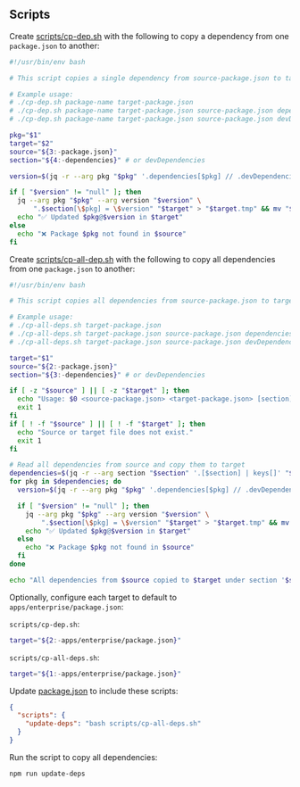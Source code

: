 ## Scripts

Create [scripts/cp-dep.sh](../../scripts/cp-dep.sh) with the following to copy a dependency from one `package.json` to another:

```bash
#!/usr/bin/env bash

# This script copies a single dependency from source-package.json to target-package.json

# Example usage:
# ./cp-dep.sh package-name target-package.json
# ./cp-dep.sh package-name target-package.json source-package.json dependencies
# ./cp-dep.sh package-name target-package.json source-package.json devDependencies

pkg="$1"
target="$2"
source="${3:-package.json}"
section="${4:-dependencies}" # or devDependencies

version=$(jq -r --arg pkg "$pkg" '.dependencies[$pkg] // .devDependencies[$pkg]' "$source")

if [ "$version" != "null" ]; then
  jq --arg pkg "$pkg" --arg version "$version" \
      ".$section[\$pkg] = \$version" "$target" > "$target.tmp" && mv "$target.tmp" "$target"
  echo "✅ Updated $pkg@$version in $target"
else
  echo "❌ Package $pkg not found in $source"
fi
```

Create [scripts/cp-all-dep.sh](../../scripts/cp-all-dep.sh) with the following to copy all dependencies from one `package.json` to another:

```bash
#!/usr/bin/env bash

# This script copies all dependencies from source-package.json to target-package.json

# Example usage:
# ./cp-all-deps.sh target-package.json
# ./cp-all-deps.sh target-package.json source-package.json dependencies
# ./cp-all-deps.sh target-package.json source-package.json devDependencies

target="$1"
source="${2:-package.json}"
section="${3:-dependencies}" # or devDependencies

if [ -z "$source" ] || [ -z "$target" ]; then
  echo "Usage: $0 <source-package.json> <target-package.json> [section]"
  exit 1
fi
if [ ! -f "$source" ] || [ ! -f "$target" ]; then
  echo "Source or target file does not exist."
  exit 1
fi

# Read all dependencies from source and copy them to target
dependencies=$(jq -r --arg section "$section" '.[$section] | keys[]' "$source")
for pkg in $dependencies; do
  version=$(jq -r --arg pkg "$pkg" '.dependencies[$pkg] // .devDependencies[$pkg]' "$source")

  if [ "$version" != "null" ]; then
    jq --arg pkg "$pkg" --arg version "$version" \
        ".$section[\$pkg] = \$version" "$target" > "$target.tmp" && mv "$target.tmp" "$target"
    echo "✅ Updated $pkg@$version in $target"
  else
    echo "❌ Package $pkg not found in $source"
  fi
done

echo "All dependencies from $source copied to $target under section '$section'."
```

Optionally, configure each target to default to `apps/enterprise/package.json`:

`scripts/cp-dep.sh`:

```bash
target="${2:-apps/enterprise/package.json}"
```

`scripts/cp-all-deps.sh`:

```bash
target="${1:-apps/enterprise/package.json}"
```

Update [package.json](../../package.json) to include these scripts:

```json
{
  "scripts": {
    "update-deps": "bash scripts/cp-all-deps.sh"
  }
}
```

Run the script to copy all dependencies:

```bash
npm run update-deps
```
